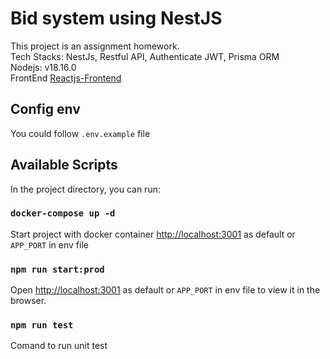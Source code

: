 # Bid system using NestJS

This project is an assignment homework. \
Tech Stacks: NestJs, Restful API, Authenticate JWT, Prisma ORM \
Nodejs: v18.16.0 \
FrontEnd [Reactjs-Frontend](https://github.com/xu5000vnd/React-Typescript-Boilerplate)
## Config env
You could follow `.env.example` file

## Available Scripts

In the project directory, you can run:

### `docker-compose up -d`

Start project with docker container [http://localhost:3001](http://localhost:3001) as default or `APP_PORT` in env file

### `npm run start:prod`

Open [http://localhost:3001](http://localhost:3001) as default or `APP_PORT` in env file to view it in the browser.

### `npm run test`

Comand to run unit test
